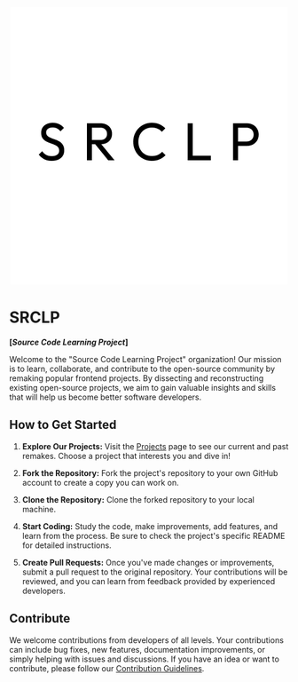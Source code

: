 <p align="center">
  <a href="https://github.com/srclp">
    <img src="https://raw.githubusercontent.com/srclp/.github/main/assets/srclp-sqaure.png" />
  </a>
</p>

# SRCLP

**[*Source Code Learning Project*]**

Welcome to the "Source Code Learning Project" organization! Our mission is to learn, collaborate, and contribute to the open-source community by remaking popular frontend projects. By dissecting and reconstructing existing open-source projects, we aim to gain valuable insights and skills that will help us become better software developers.

## How to Get Started

1. **Explore Our Projects:** Visit the [Projects](https://github.com/srclp) page to see our current and past remakes. Choose a project that interests you and dive in!

2. **Fork the Repository:** Fork the project's repository to your own GitHub account to create a copy you can work on.

3. **Clone the Repository:** Clone the forked repository to your local machine.

4. **Start Coding:** Study the code, make improvements, add features, and learn from the process. Be sure to check the project's specific README for detailed instructions.

5. **Create Pull Requests:** Once you've made changes or improvements, submit a pull request to the original repository. Your contributions will be reviewed, and you can learn from feedback provided by experienced developers.

## Contribute

We welcome contributions from developers of all levels. Your contributions can include bug fixes, new features, documentation improvements, or simply helping with issues and discussions. If you have an idea or want to contribute, please follow our [Contribution Guidelines](CONTRIBUTING.md).